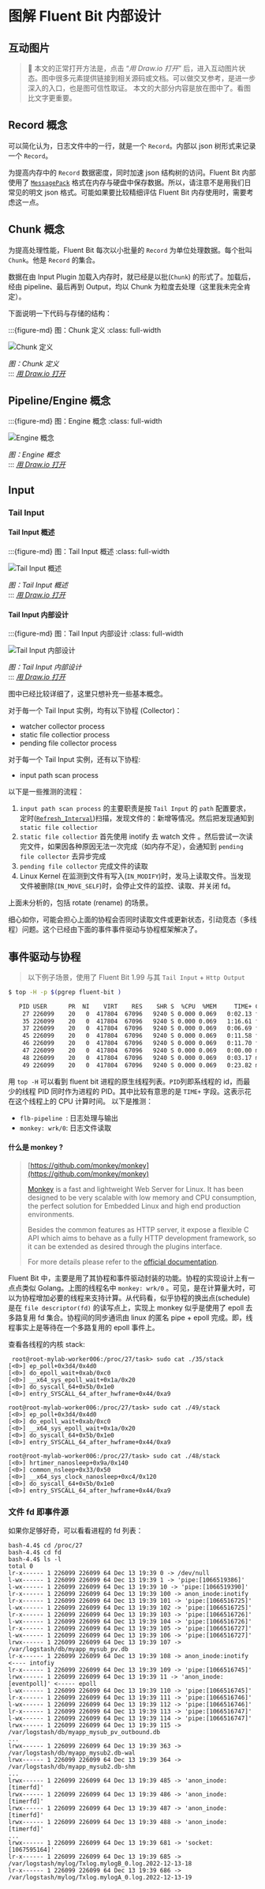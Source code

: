 # 图解 Fluent Bit 内部设计

## 互动图片

> 📢  本文的正常打开方法是，点击 “*用 Draw.io 打开*” 后，进入互动图片状态。图中很多元素提供链接到相关源码或文档。可以做交叉参考，是进一步深入的入口，也是图可信性取证。
> 本文的大部分内容是放在图中了。看图比文字更重要。

## Record 概念

可以简化认为，日志文件中的一行，就是一个 `Record`。内部以 json 树形式来记录一个 `Record`。

为提高内存中的 `Record` 数据密度，同时加速 json 结构树的访问。Fluent Bit 内部使用了 [`MessagePack`](https://msgpack.org/index.html) 格式在内存与硬盘中保存数据。所以，请注意不是用我们日常见的明文 json 格式。可能如果要比较精细评估 Fluent Bit 内存使用时，需要考虑这一点。



## Chunk 概念

为提高处理性能，Fluent Bit 每次以小批量的 `Record`  为单位处理数据。每个批叫 `Chunk`。他是 `Record` 的集合。

数据在由 Input Plugin 加载入内存时，就已经是以批(`Chunk`) 的形式了。加载后，经由 pipeline、最后再到 Output，均以 Chunk 为粒度去处理（这里我未完全肯定）。



下面说明一下代码与存储的结构：



:::{figure-md} 图：Chunk 定义
:class: full-width

<img src="fluentbit-chunk.drawio.svg" alt="Chunk 定义">

*图：Chunk 定义*  
:::
*[用 Draw.io 打开](https://app.diagrams.net/?ui=sketch#Uhttps%3A%2F%2Fdevops-insider.mygraphql.com%2Fzh_CN%2Flatest%2F_images%2Ffluentbit-chunk.drawio.svg)*

## Pipeline/Engine 概念

:::{figure-md} 图：Engine 概念
:class: full-width

<img src="fluentbit-pipeline.drawio.svg" alt="Engine 概念">

*图：Engine 概念*  
:::
*[用 Draw.io 打开](https://app.diagrams.net/?ui=sketch#Uhttps%3A%2F%2Fdevops-insider.mygraphql.com%2Fzh_CN%2Flatest%2F_images%2Ffluentbit-pipeline.drawio.svg)*


## Input

### Tail Input

#### Tail Input 概述

:::{figure-md} 图：Tail Input 概述
:class: full-width

<img src="fluentbit-tail-input.drawio.svg" alt="Tail Input 概述">

*图：Tail Input 概述*  
:::
*[用 Draw.io 打开](https://app.diagrams.net/?ui=sketch#Uhttps%3A%2F%2Fdevops-insider.mygraphql.com%2Fzh_CN%2Flatest%2F_images%2Ffluentbit-tail-input.drawio.svg)*

#### Tail Input 内部设计

:::{figure-md} 图：Tail Input 内部设计
:class: full-width

<img src="fluentbit-tail-internal.drawio.svg" alt="Tail Input 内部设计">

*图：Tail Input 内部设计*  
:::
*[用 Draw.io 打开](https://app.diagrams.net/?ui=sketch#Uhttps%3A%2F%2Fdevops-insider.mygraphql.com%2Fzh_CN%2Flatest%2F_images%2Ffluentbit-tail-internal.drawio.svg)*



图中已经比较详细了，这里只想补充一些基本概念。

对于毎一个 Tail Input 实例，均有以下协程 (Collector)：

- watcher collector process
- static file collectior process
- pending file collector process

对于每一个 Tail Input 实例，还有以下协程:

- input path scan process



以下是一些推测的流程：



1. `input path scan process`  的主要职责是按 `Tail Input` 的 `path` 配置要求，定时([`Refresh_Interval`](https://docs.fluentbit.io/manual/pipeline/inputs/tail#:~:text=False-,Refresh_Interval,-The%20interval%20of))扫描，发现文件的：新增等情况。然后把发现通知到 `static file collectior`
2.  `static file collectior` 首先使用 inotify 去 watch 文件 。然后尝试一次读完文件，如果因各种原因无法一次完成（如内存不足），会通知到 `pending file collector` 去异步完成
3. `pending file collector` 完成文件的读取
4. Linux Kernel 在监测到文件有写入(`IN_MODIFY`)时，发马上读取文件。当发现文件被删除(`IN_MOVE_SELF`)时，会停止文件的监控、读取、并关闭 fd。



上面未分析的，包括 rotate (rename) 的场景。



细心如你，可能会担心上面的协程会否同时读取文件或更新状态，引动竞态（多线程）问题。这个已经由下面的事件事件驱动与协程框架解决了。



## 事件驱动与协程

> 以下例子场景，使用了 Fluent Bit 1.99 与其 `Tail Input`  + `Http Output` 



```bash
$ top -H -p $(pgrep fluent-bit )

   PID USER      PR  NI    VIRT    RES    SHR S  %CPU  %MEM     TIME+ COMMAND                                                                                                                                                                                                              
    27 226099    20   0  417804  67096   9240 S 0.000 0.069   0:02.13 fluent-bit     
    35 226099    20   0  417804  67096   9240 S 0.000 0.069   1:16.61 flb-pipeline   
    37 226099    20   0  417804  67096   9240 S 0.000 0.069   0:06.69 flb-logger     
    45 226099    20   0  417804  67096   9240 S 0.000 0.069   0:11.58 flb-out-http.0-
    46 226099    20   0  417804  67096   9240 S 0.000 0.069   0:11.70 flb-out-http.0-
    47 226099    20   0  417804  67096   9240 S 0.000 0.069   0:00.00 monkey: server 
    48 226099    20   0  417804  67096   9240 S 0.000 0.069   0:03.17 monkey: clock
    49 226099    20   0  417804  67096   9240 S 0.000 0.069   0:23.82 monkey: wrk/0
```



用 `top -H` 可以看到 fluent bit 进程的原生线程列表。`PID`列即系线程的 id，而最少的线程 PID 同时作为进程的 PID。其中比较有意思的是 `TIME+` 字段。这表示花在这个线程上的 CPU 计算时间。 以下是推测：

* `flb-pipeline `: 日志处理与输出
* `monkey: wrk/0`: 日志文件读取



#### 什么是 monkey ?

> [https://github.com/monkey/monkey](https://github.com/monkey/monkey)
>
> [Monkey](http://monkey-project.com/) is a fast and lightweight Web Server for Linux. It has been designed to be very scalable with low memory and CPU consumption, the perfect solution for Embedded Linux and high end production environments.
>
> Besides the common features as HTTP server, it expose a flexible C API which aims to behave as a fully HTTP development framework, so it can be extended as desired through the plugins interface.
>
> For more details please refer to the [official documentation](http://monkey-project.com/documentation/).

Fluent Bit 中，主要是用了其协程和事件驱动封装的功能。协程的实现设计上有一点点类似 Golang。上图的线程名中 `monkey: wrk/0` 。可见，是在计算量大时，可以为协程增加必要的线程来支持计算。从代码看，似乎协程的换出点(schedule) 是在 `file descriptor(fd)` 的读写点上，实现上 monkey 似乎是使用了 epoll 去多路复用 fd 集合。协程间的同步通讯由 linux 的匿名 pipe + epoll 完成。即，线程事实上是等待在一个多路复用的 epoll 事件上。



查看各线程的内核 stack:

```
 root@root-mylab-worker006:/proc/27/task> sudo cat ./35/stack 
[<0>] ep_poll+0x3d4/0x4d0
[<0>] do_epoll_wait+0xab/0xc0
[<0>] __x64_sys_epoll_wait+0x1a/0x20
[<0>] do_syscall_64+0x5b/0x1e0
[<0>] entry_SYSCALL_64_after_hwframe+0x44/0xa9

root@root-mylab-worker006:/proc/27/task> sudo cat ./49/stack 
[<0>] ep_poll+0x3d4/0x4d0
[<0>] do_epoll_wait+0xab/0xc0
[<0>] __x64_sys_epoll_wait+0x1a/0x20
[<0>] do_syscall_64+0x5b/0x1e0
[<0>] entry_SYSCALL_64_after_hwframe+0x44/0xa9

root@root-mylab-worker006:/proc/27/task> sudo cat ./48/stack 
[<0>] hrtimer_nanosleep+0x9a/0x140
[<0>] common_nsleep+0x33/0x50
[<0>] __x64_sys_clock_nanosleep+0xc4/0x120
[<0>] do_syscall_64+0x5b/0x1e0
[<0>] entry_SYSCALL_64_after_hwframe+0x44/0xa9
```



### 文件 fd 即事件源



如果你足够好奇，可以看看进程的 fd 列表：

```
bash-4.4$ cd /proc/27
bash-4.4$ cd fd
bash-4.4$ ls -l
total 0
lr-x------ 1 226099 226099 64 Dec 13 19:39 0 -> /dev/null
l-wx------ 1 226099 226099 64 Dec 13 19:39 1 -> 'pipe:[1066519386]'
l-wx------ 1 226099 226099 64 Dec 13 19:39 10 -> 'pipe:[1066519390]'
lr-x------ 1 226099 226099 64 Dec 13 19:39 100 -> anon_inode:inotify
lr-x------ 1 226099 226099 64 Dec 13 19:39 101 -> 'pipe:[1066516725]'
l-wx------ 1 226099 226099 64 Dec 13 19:39 102 -> 'pipe:[1066516725]'
lr-x------ 1 226099 226099 64 Dec 13 19:39 103 -> 'pipe:[1066516726]'
l-wx------ 1 226099 226099 64 Dec 13 19:39 104 -> 'pipe:[1066516726]'
lr-x------ 1 226099 226099 64 Dec 13 19:39 105 -> 'pipe:[1066516727]'
l-wx------ 1 226099 226099 64 Dec 13 19:39 106 -> 'pipe:[1066516727]'
lrwx------ 1 226099 226099 64 Dec 13 19:39 107 -> /var/logstash/db/myapp_mysub_pv.db
lr-x------ 1 226099 226099 64 Dec 13 19:39 108 -> anon_inode:inotify <---- intofiy
lr-x------ 1 226099 226099 64 Dec 13 19:39 109 -> 'pipe:[1066516745]'
lrwx------ 1 226099 226099 64 Dec 13 19:39 11 -> 'anon_inode:[eventpoll]' <----- epoll
l-wx------ 1 226099 226099 64 Dec 13 19:39 110 -> 'pipe:[1066516745]'
lr-x------ 1 226099 226099 64 Dec 13 19:39 111 -> 'pipe:[1066516746]'
l-wx------ 1 226099 226099 64 Dec 13 19:39 112 -> 'pipe:[1066516746]'
lr-x------ 1 226099 226099 64 Dec 13 19:39 113 -> 'pipe:[1066516747]'
l-wx------ 1 226099 226099 64 Dec 13 19:39 114 -> 'pipe:[1066516747]'
lrwx------ 1 226099 226099 64 Dec 13 19:39 115 -> /var/logstash/db/myapp_mysub_pv_outbound.db
...
lrwx------ 1 226099 226099 64 Dec 13 19:39 363 -> /var/logstash/db/myapp_mysub2.db-wal
lrwx------ 1 226099 226099 64 Dec 13 19:39 364 -> /var/logstash/db/myapp_mysub2.db-shm
...
lrwx------ 1 226099 226099 64 Dec 13 19:39 485 -> 'anon_inode:[timerfd]'
lrwx------ 1 226099 226099 64 Dec 13 19:39 486 -> 'anon_inode:[timerfd]'
lrwx------ 1 226099 226099 64 Dec 13 19:39 487 -> 'anon_inode:[timerfd]'
lrwx------ 1 226099 226099 64 Dec 13 19:39 488 -> 'anon_inode:[timerfd]'
...
lrwx------ 1 226099 226099 64 Dec 13 19:39 681 -> 'socket:[1067595164]'
lr-x------ 1 226099 226099 64 Dec 13 19:39 685 -> /var/logstash/mylog/Txlog.mylogB_0.log.2022-12-13-18
lr-x------ 1 226099 226099 64 Dec 13 19:39 686 -> /var/logstash/mylog/Txlog.mylogA_0.log.2022-12-13-19
```







